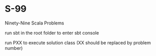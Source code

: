 S-99
====

Ninety-Nine Scala Problems


run sbt in the root folder to enter sbt console

run PXX to execute solution class (XX should be replaced by problem number)